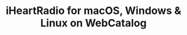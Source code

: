 ---
name: iHeartRadio
category: Music
title: 'iHeartRadio for macOS, Windows & Linux on WebCatalog'
key: iheartradio
fullUrl: 'https://www.iheart.com/'
hostname: iheart.com

---
